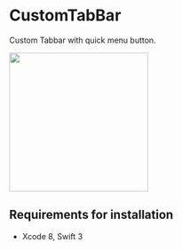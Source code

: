 # CustomTabBar

Custom Tabbar with quick menu button. 

<img src="gifs/tabbar.gif" width="250">

## **Requirements for installation**
- Xcode 8, Swift 3
<br><br>
